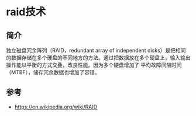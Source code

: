 # raid技术
## 简介
独立磁盘冗余阵列（RAID，redundant array of independent disks）是把相同的数据存储在多个硬盘的不同地方的方法。通过把数据放在多个硬盘上，输入输出操作能以平衡的方式交叠，改良性能。因为多个硬盘增加了 平均故障间隔时间（MTBF），储存冗余数据也增加了容错。



## 参考
- https://en.wikipedia.org/wiki/RAID
